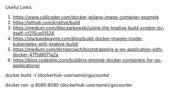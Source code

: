 Useful Links:

1. https://www.callicoder.com/docker-golang-image-container-example
2. https://github.com/knative/build
3. https://medium.com/@pczarkowski/using-the-knative-build-system-by-itself-cf215ce01524
4. https://starkandwayne.com/blog/build-docker-images-inside-kubernetes-with-knative-build/
5. https://medium.com/@rrgarciach/bootstrapping-a-go-application-with-docker-47f1d9071a2a
6. https://blog.codeship.com/building-minimal-docker-containers-for-go-applications/


docker build -t {dockerhub-username}/gocounter .

docker run  -p 8080:8080  {dockerhub-username}/gocounter